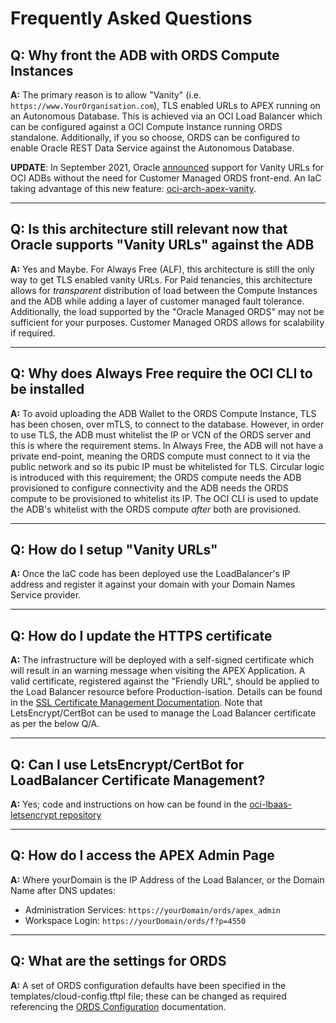 # Frequently Asked Questions

## **Q: Why front the ADB with ORDS Compute Instances**

**A:** The primary reason is to allow "Vanity" (i.e. `https://www.YourOrganisation.com`), TLS enabled URLs to APEX running on an Autonomous Database.  This is achieved via an OCI Load Balancer which can be configured against a OCI Compute Instance running ORDS standalone.  Additionally, if you so choose, ORDS can be configured to enable Oracle REST Data Service against the Autonomous Database.

**UPDATE**: In September 2021, Oracle [announced](https://blogs.oracle.com/apex/post/introducing-vanity-urls-on-adb) support for Vanity URLs for OCI ADBs without the need for Customer Managed ORDS front-end.  An IaC taking advantage of this new feature: [oci-arch-apex-vanity](https://github.com/gotsysdba/oci-arch-apex-vanity).

---

## **Q: Is this architecture still relevant now that Oracle supports "Vanity URLs" against the ADB**

**A:** Yes and Maybe.  For Always Free (ALF), this architecture is still the only way to get TLS enabled vanity URLs.  For Paid tenancies, this architecture allows for _transparent_ distribution of load between the Compute Instances and the ADB while adding a layer of customer managed fault tolerance.  Additionally, the load supported by the "Oracle Managed ORDS" may not be sufficient for your purposes.  Customer Managed ORDS allows for scalability if required.

---

## **Q: Why does Always Free require the OCI CLI to be installed**

**A:** To avoid uploading the ADB Wallet to the ORDS Compute Instance, TLS has been chosen, over mTLS, to connect to the database.  However, in order to use TLS, the ADB must whitelist the IP or VCN of the ORDS server and this is where the requirement stems.  In Always Free, the ADB will not have a private end-point, meaning the ORDS compute must connect to it via the public network and so its pubic IP must be whitelisted for TLS.  Circular logic is introduced with this requirement; the ORDS compute needs the ADB provisioned to configure connectivity and the ADB needs the ORDS compute to be provisioned to whitelist its IP.  The OCI CLI is used to update the ADB's whitelist with the ORDS compute _after_ both are provisioned.

---

## **Q: How do I setup "Vanity URLs"**

**A:** Once the IaC code has been deployed use the LoadBalancer's IP address and register it against your domain with your Domain Names Service provider.

---

## **Q: How do I update the HTTPS certificate**

**A:** The infrastructure will be deployed with a self-signed certificate which will result in an warning message when visiting the APEX Application.  A valid certificate, registered against the "Friendly URL", should be applied to the Load Balancer resource before Production-isation.  Details can be found in the [SSL Certificate Management Documentation](https://docs.oracle.com/en-us/iaas/Content/Balance/Tasks/managingcertificates.htm).  Note that LetsEncrypt/CertBot can be used to manage the Load Balancer certificate as per the below Q/A.

---

## **Q: Can I use LetsEncrypt/CertBot for LoadBalancer Certificate Management?**

**A:** Yes; code and instructions on how can be found in the [oci-lbaas-letsencrypt repository](https://github.com/gotsysdba/oci-lbaas-letsencrypt)

---

## **Q: How do I access the APEX Admin Page**

**A:** Where yourDomain is the IP Address of the Load Balancer, or the Domain Name after DNS updates:

* Administration Services: `https://yourDomain/ords/apex_admin`
* Workspace Login:         `https://yourDomain/ords/f?p=4550`

---

## **Q: What are the settings for ORDS**

**A:** A set of ORDS configuration defaults have been specified in the templates/cloud-config.tftpl file; these can be changed as required referencing the [ORDS Configuration](https://docs.oracle.com/en/database/oracle/oracle-rest-data-services/22.1/ordig/about-REST-configuration-files.html#GUID-006F916B-8594-4A78-B500-BB85F35C12A0) documentation.

